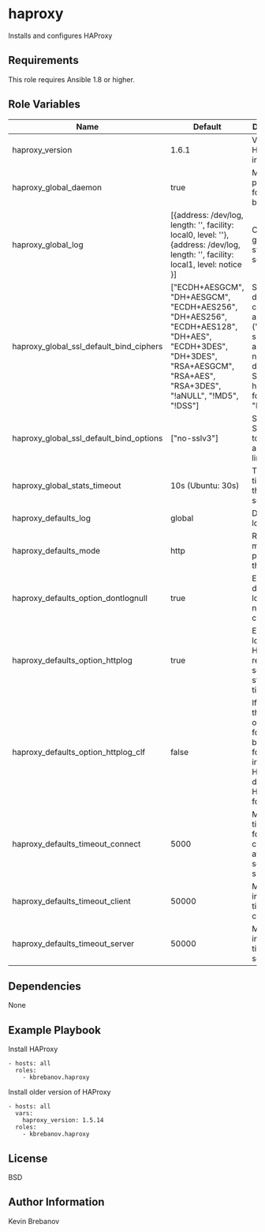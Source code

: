 haproxy
=======

Installs and configures HAProxy

Requirements
------------

This role requires Ansible 1.8 or higher.

Role Variables
--------------

| Name                                    | Default                                                                                                                                                                  | Description                                                                                                               |
|-----------------------------------------|--------------------------------------------------------------------------------------------------------------------------------------------------------------------------|---------------------------------------------------------------------------------------------------------------------------|
| haproxy_version                         | 1.6.1                                                                                                                                                                    | Version of HAProxy to install                                                                                             |
| haproxy_global_daemon                   | true                                                                                                                                                                     | Makes the process fork in the background                                                                                  |
| haproxy_global_log                      | [{address: /dev/log, length: '', facility: local0, level: ''}, {address: /dev/log, length: '', facility: local1, level: notice }]                                        | Configures global syslog servers                                                                                          |
| haproxy_global_ssl_default_bind_ciphers | ["ECDH+AESGCM", "DH+AESGCM", "ECDH+AES256", "DH+AES256", "ECDH+AES128", "DH+AES", "ECDH+3DES", "DH+3DES", "RSA+AESGCM", "RSA+AES", "RSA+3DES", "!aNULL", "!MD5", "!DSS"] | Sets the default cipher algorithms ("cipher suite") that are negotiated during the SSL/TLS handshake for all "bind" lines |
| haproxy_global_ssl_default_bind_options | ["no-sslv3"]                                                                                                                                                             | Sets default SSL options to force on all "bind" lines                                                                     |
| haproxy_global_stats_timeout            | 10s (Ubuntu: 30s)                                                                                                                                                        | The default timeout on the stats socket                                                                                   |
| haproxy_defaults_log                    | global                                                                                                                                                                   | Default logging                                                                                                           |
| haproxy_defaults_mode                   | http                                                                                                                                                                     | Running mode or protocol of the instance                                                                                  |
| haproxy_defaults_option_dontlognull     | true                                                                                                                                                                     | Enable or disable logging of null connections                                                                             |
| haproxy_defaults_option_httplog         | true                                                                                                                                                                     | Enable logging of HTTP request, session state and timers                                                                  |
| haproxy_defaults_option_httplog_clf     | false                                                                                                                                                                    | If enabled, then the output format will be the CLF format instead of HAProxy's default HTTP format                        |
| haproxy_defaults_timeout_connect        | 5000                                                                                                                                                                     | Maximum time to wait for a connection attempt to a server to succeed                                                      |
| haproxy_defaults_timeout_client         | 50000                                                                                                                                                                    | Maximum inactivity time on the client side                                                                                |
| haproxy_defaults_timeout_server         | 50000                                                                                                                                                                    | Maximum inactivity time on the server side                                                                                |

Dependencies
------------

None

Example Playbook
----------------

Install HAProxy
```
- hosts: all
  roles:
    - kbrebanov.haproxy
```

Install older version of HAProxy
```
- hosts: all
  vars:
    haproxy_version: 1.5.14
  roles:
    - kbrebanov.haproxy
```

License
-------

BSD

Author Information
------------------

Kevin Brebanov
